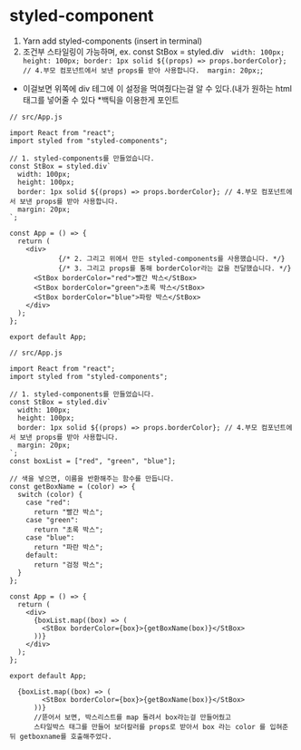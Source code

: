 # styled-component

1. Yarn add styled-components (insert in terminal)
2. 조건부 스타일링이 가능하며,
   ex.
   const StBox = styled.div`  width: 100px;
height: 100px;
border: 1px solid ${(props) => props.borderColor}; // 4.부모 컴포넌트에서 보낸 props를 받아 사용합니다. 
margin: 20px;`;

- 이걸보면 위쪽에 div 테그에 이 설정을 먹여줬다는걸 알 수 있다.(내가 원하는 html 태그를 넣어줄 수 있다 \*백틱을 이용한게 포인트

```
// src/App.js

import React from "react";
import styled from "styled-components";

// 1. styled-components를 만들었습니다.
const StBox = styled.div`
  width: 100px;
  height: 100px;
  border: 1px solid ${(props) => props.borderColor}; // 4.부모 컴포넌트에서 보낸 props를 받아 사용합니다.
  margin: 20px;
`;

const App = () => {
  return (
    <div>
			{/* 2. 그리고 위에서 만든 styled-components를 사용했습니다. */}
			{/* 3. 그리고 props를 통해 borderColor라는 값을 전달했습니다. */}
      <StBox borderColor="red">빨간 박스</StBox>
      <StBox borderColor="green">초록 박스</StBox>
      <StBox borderColor="blue">파랑 박스</StBox>
    </div>
  );
};

export default App;
```

```
// src/App.js

import React from "react";
import styled from "styled-components";

// 1. styled-components를 만들었습니다.
const StBox = styled.div`
  width: 100px;
  height: 100px;
  border: 1px solid ${(props) => props.borderColor}; // 4.부모 컴포넌트에서 보낸 props를 받아 사용합니다.
  margin: 20px;
`;
const boxList = ["red", "green", "blue"];

// 색을 넣으면, 이름을 반환해주는 함수를 만듭니다.
const getBoxName = (color) => {
  switch (color) {
    case "red":
      return "빨간 박스";
    case "green":
      return "초록 박스";
    case "blue":
      return "파란 박스";
    default:
      return "검정 박스";
  }
};

const App = () => {
  return (
    <div>
      {boxList.map((box) => (
        <StBox borderColor={box}>{getBoxName(box)}</StBox>
      ))}
    </div>
  );
};

export default App;

```

```
  {boxList.map((box) => (
        <StBox borderColor={box}>{getBoxName(box)}</StBox>
      ))}
      //뜯어서 보면, 박스리스트를 map 돌려서 box라는걸 만들어줬고
      스타일박스 태그를 만들어 보더칼러를 props로 받아서 box 라는 color 를 입혀준 뒤 getboxname를 호출해주었다.
```
